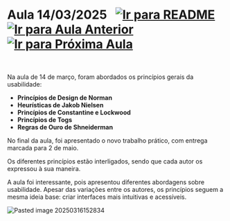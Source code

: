 # Aula 14/03/2025 &nbsp; [![Ir para README](https://img.shields.io/badge/Indice-Verde?style=for-the-badge)](../README.md#indice) &nbsp; [![Ir para Aula Anterior](https://img.shields.io/badge/Anterior-Aula%203-007ACC?style=for-the-badge)](../aulas/07-03-2025.md) [![Ir para Próxima Aula](https://img.shields.io/badge/Próxima-Aula%205-007ACC?style=for-the-badge)](../aulas/21-03-2025.md)

<br>

<p>  
Na aula de 14 de março, foram abordados os princípios gerais da usabilidade:

- **Princípios de Design de Norman**  
- **Heurísticas de Jakob Nielsen**  
- **Princípios de Constantine e Lockwood**  
- **Princípios de Togs**  
- **Regras de Ouro de Shneiderman**  

No final da aula, foi apresentado o novo trabalho prático, com entrega marcada para 2 de maio.  

Os diferentes princípios estão interligados, sendo que cada autor os expressou à sua maneira.  
</p>

<p>  
A aula foi interessante, pois apresentou diferentes abordagens sobre usabilidade. Apesar das variações entre os autores, os princípios seguem a mesma ideia base: criar interfaces mais intuitivas e acessíveis.  
</p>


![Pasted image 20250316152834](https://github.com/user-attachments/assets/730d7561-2840-4f40-8423-52558f40230e)

